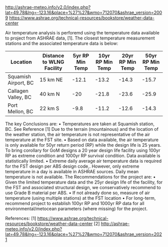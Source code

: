 <http://ashrae-meteo.info/v2.0/index.php?lat=49.78&lng=-123.16&place=%27%27&wmo=712070&ashrae_version=2009>
<https://www.ashrae.org/technical-resources/bookstore/weather-data-center>

Air temperature analysis is perforemd using the temperature data available to project from ASHRAE data, [1]. The closest temperature measurement stations and the associated temperature data is below:

| Location           | Distance to WLNG Facility | 5yr RP Min Temp | 10yr RP Min Temp | 20yr RP Min Temp |  50yr RP Min Temp |
|----------------|---------------|---------------|----------------|-----------|-----------|
| Squamish Airport, BC | 15 km NE | -12.1 | -13.2 | -14.3 | -15.7
| Callagen Valley, BC | 40 km N | -20 | -21.8 | -23.6 | -25.9
| Port Mellon, BC | 22 km S | -9.8 | -11.2 | -12.6 | -14.3

The key Conclusions are:
• Temperatures are taken at Squamish station, BC. See Reference [1] Due to the terrain (mountainous) and the location of the weather station, the air temperature is not representative of the air temperature at the FST site.
• Based on data available, the air temperature is  only available for 50yr return period (RP) while the design life is 25 years. To bring corollary for GoM designs a 20 year design life facility using 100yr RP as extreme condition and 1000yr RP survival condition. Data available is statistically limited.
• Extreme daily average air temperature data is required for the FST design per ABS design code,. However, only extreme temperature in a day is available in ASHRAE sources. Daily mean temperature is not available.
The Recommendations for the project are:
• Given the limited temperature data and the 25yr design life of the facility, for the FST and associated structural design, we conservatively recommend to use Grade B material per ABS.
• If not already done so, measure  of air temperature (using multiple stations) at the FST  location
• For long-term, recommend project to establish 100yr RP and 1000yr RP data for all environmental/metocean parameters (where missing) for the project.

References:
[1] <https://www.ashrae.org/technical-resources/bookstore/weather-data-center>
[2] <http://ashrae-meteo.info/v2.0/index.php?lat=49.78&lng=-123.16&place=%27%27&wmo=712070&ashrae_version=2021>
